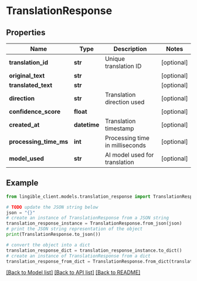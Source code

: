 # TranslationResponse


## Properties

Name | Type | Description | Notes
------------ | ------------- | ------------- | -------------
**translation_id** | **str** | Unique translation ID | [optional] 
**original_text** | **str** |  | [optional] 
**translated_text** | **str** |  | [optional] 
**direction** | **str** | Translation direction used | [optional] 
**confidence_score** | **float** |  | [optional] 
**created_at** | **datetime** | Translation timestamp | [optional] 
**processing_time_ms** | **int** | Processing time in milliseconds | [optional] 
**model_used** | **str** | AI model used for translation | [optional] 

## Example

```python
from lingible_client.models.translation_response import TranslationResponse

# TODO update the JSON string below
json = "{}"
# create an instance of TranslationResponse from a JSON string
translation_response_instance = TranslationResponse.from_json(json)
# print the JSON string representation of the object
print(TranslationResponse.to_json())

# convert the object into a dict
translation_response_dict = translation_response_instance.to_dict()
# create an instance of TranslationResponse from a dict
translation_response_from_dict = TranslationResponse.from_dict(translation_response_dict)
```
[[Back to Model list]](../README.md#documentation-for-models) [[Back to API list]](../README.md#documentation-for-api-endpoints) [[Back to README]](../README.md)


